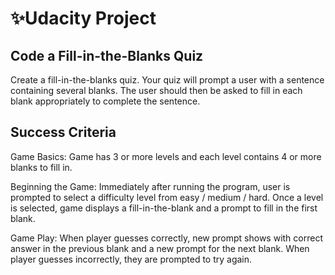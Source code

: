 # :sparkles:Udacity Project

## Code a Fill-in-the-Blanks Quiz

Create a fill-in-the-blanks quiz. Your quiz will prompt a user with a sentence containing several blanks. The user should then be asked to fill in each blank appropriately to complete the sentence.   

## Success Criteria	
Game Basics: Game has 3 or more levels and each level contains 4 or more blanks to fill in.  

Beginning the Game: Immediately after running the program, user is prompted to select a difficulty level from easy / medium / hard. Once a level is selected, game displays a fill-in-the-blank and a prompt to fill in the first blank.  

Game Play: When player guesses correctly, new prompt shows with correct answer in the previous blank and a new prompt for the next blank. When player guesses incorrectly, they are prompted to try again.  

